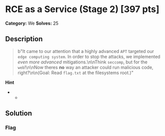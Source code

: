 # RCE as a Service (Stage 2) [397 pts]

**Category:** We
**Solves:** 25

## Description
>b"It came to our attention that a highly advanced `APT` targeted our `edge computing system`. In order to stop the attacks, we implemented *even more advanced* mitigations.\n\nThink `seccomp`, but for the `web`!\n\nNow theres **no** way an attacker could run malicious code, right?\n\n(Goal: Read `flag.txt` at the filesystems root.)"

**Hint**
* -

## Solution

### Flag

